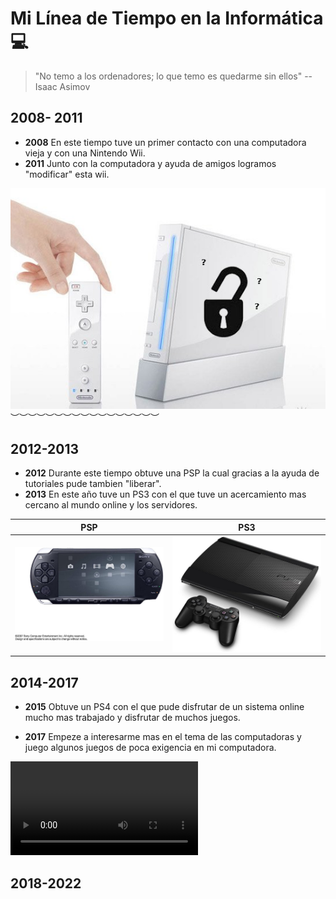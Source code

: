 # Mi Línea de Tiempo en la Informática 💻
> "No temo a los ordenadores; lo que temo es quedarme sin ellos"
     -- Isaac Asimov
## 2008- 2011
- **2008** En este tiempo tuve un primer contacto con una computadora vieja y con una Nintendo Wii.
- **2011** Junto con la computadora y ayuda de amigos logramos "modificar" esta wii.

![Wii](../DsB8AiGWoAAjOUv.jpg)
︶︶︶︶︶︶︶︶︶︶︶︶︶︶︶︶︶
## 2012-2013
- **2012** Durante este tiempo obtuve una PSP la cual gracias a la ayuda de tutoriales pude tambien "liberar".
 - **2013** En este año  tuve un PS3 con el que tuve un acercamiento mas cercano al mundo online y los servidores.
  
| PSP | PS3 |
| ------------- | ------------- |
| ![PSP](../51OozvqUYpS._AC_UF1000,1000_QL80_.jpg)| ![PS3](../61AlsXa+zdL._AC_UF1000,1000_QL80_.jpg) |


## 2014-2017
 - **2015** Obtuve un PS4 con el que pude disfrutar de un sistema online mucho mas trabajado y disfrutar de muchos juegos.

 - **2017** Empeze a interesarme mas en el tema de las computadoras y juego algunos juegos de poca exigencia en mi computadora.
  
  <video src="../SaveTube.io-PS4%20Startup.mp4" controls title="Title"></video>

  ## 2018-2022